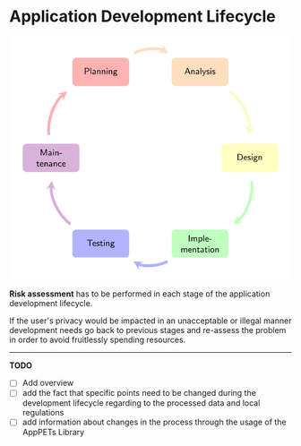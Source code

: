 # Application Development Lifecycle

![Application Development Lifecycle](figures/applifecycle.svg)

**Risk assessment** has to be performed in each stage of the application development lifecycle. 

If the user's privacy would be impacted in an unacceptable or illegal manner development needs go back to previous stages and re-assess the problem in order to avoid fruitlessly spending resources.

---

**TODO**

- [ ] Add overview
- [ ] add the fact that specific points need to be changed during the development lifecycle regarding to the processed data and local regulations
- [ ] add information about changes in the process through the usage of the AppPETs Library